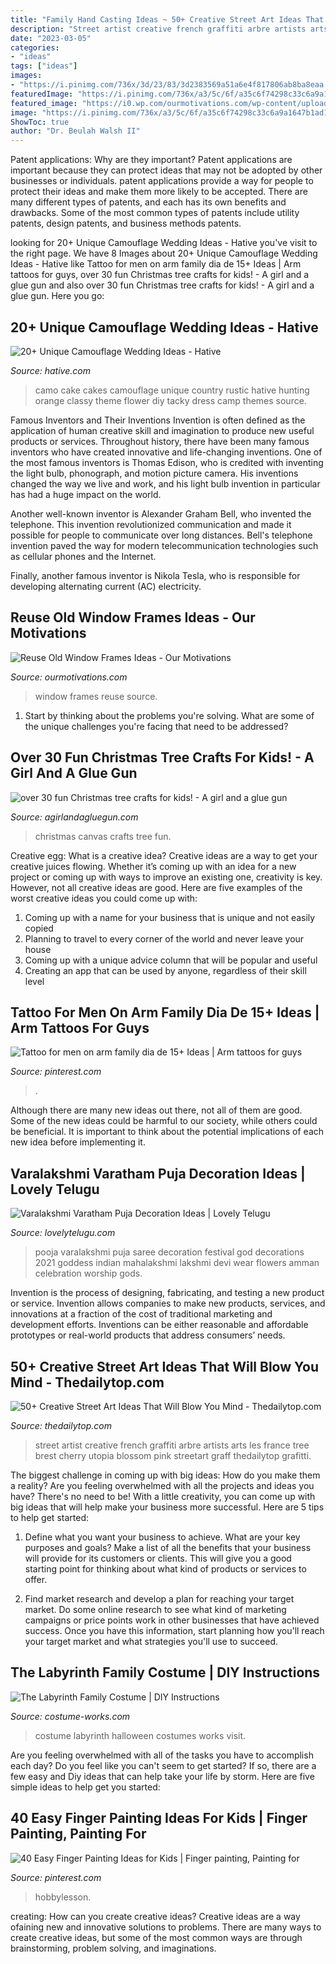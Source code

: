 ```yaml
---
title: "Family Hand Casting Ideas ~ 50+ Creative Street Art Ideas That Will Blow You Mind"
description: "Street artist creative french graffiti arbre artists arts les france tree brest cherry utopia blossom pink streetart graff thedailytop grafitti"
date: "2023-03-05"
categories:
- "ideas"
tags: ["ideas"]
images:
- "https://i.pinimg.com/736x/3d/23/83/3d2383569a51a6e4f817806ab8ba8eaa.jpg"
featuredImage: "https://i.pinimg.com/736x/a3/5c/6f/a35c6f74298c33c6a9a1647b1ad1234e.jpg"
featured_image: "https://i0.wp.com/ourmotivations.com/wp-content/uploads/2017/08/reuse-old-window-frames-ideas-2.jpg?resize=621%2C828"
image: "https://i.pinimg.com/736x/a3/5c/6f/a35c6f74298c33c6a9a1647b1ad1234e.jpg"
ShowToc: true
author: "Dr. Beulah Walsh II"
---
```



Patent applications: Why are they important?
Patent applications are important because they can protect ideas that may not be adopted by other businesses or individuals. patent applications provide a way for people to protect their ideas and make them more likely to be accepted. There are many different types of patents, and each has its own benefits and drawbacks. Some of the most common types of patents include utility patents, design patents, and business methods patents.

	

		
looking for 20+ Unique Camouflage Wedding Ideas - Hative you've visit to the right page. We have 8 Images about 20+ Unique Camouflage Wedding Ideas - Hative like Tattoo for men on arm family dia de 15+ Ideas | Arm tattoos for guys, over 30 fun Christmas tree crafts for kids! - A girl and a glue gun and also over 30 fun Christmas tree crafts for kids! - A girl and a glue gun. Here you go:
		
    
## 20+ Unique Camouflage Wedding Ideas - Hative

<img loading=lazy src="https://hative.com/wp-content/uploads/2014/06/camouflage-wedding-ideas/9-camouflage-wedding-cake.jpg" onerror="this.onerror=null;this.src='https://tse2.mm.bing.net/th?id=OIP.CT-ES8aGLL6FcqEiPBm4rgHaJ4&amp;pid=15.1';" alt="20+ Unique Camouflage Wedding Ideas - Hative">

_Source: hative.com_

>camo cake cakes camouflage unique country rustic hative hunting orange classy theme flower diy tacky dress camp themes source. 

	

Famous Inventors and Their Inventions
Invention is often defined as the application of human creative skill and imagination to produce new useful products or services. Throughout history, there have been many famous inventors who have created innovative and life-changing inventions.
One of the most famous inventors is Thomas Edison, who is credited with inventing the light bulb, phonograph, and motion picture camera. His inventions changed the way we live and work, and his light bulb invention in particular has had a huge impact on the world.

Another well-known inventor is Alexander Graham Bell, who invented the telephone. This invention revolutionized communication and made it possible for people to communicate over long distances. Bell's telephone invention paved the way for modern telecommunication technologies such as cellular phones and the Internet.

Finally, another famous inventor is Nikola Tesla, who is responsible for developing alternating current (AC) electricity.

    
## Reuse Old Window Frames Ideas - Our Motivations

<img loading=lazy src="https://i0.wp.com/ourmotivations.com/wp-content/uploads/2017/08/reuse-old-window-frames-ideas-2.jpg?resize=621%2C828" onerror="this.onerror=null;this.src='https://tse1.mm.bing.net/th?id=OIP.BAjsUbs47qAQIF4aPIaHqAHaJ4&amp;pid=15.1';" alt="Reuse Old Window Frames Ideas - Our Motivations">

_Source: ourmotivations.com_

>window frames reuse source. 

	

1. Start by thinking about the problems you're solving. What are some of the unique challenges you're facing that need to be addressed? 

    
## Over 30 Fun Christmas Tree Crafts For Kids! - A Girl And A Glue Gun

<img loading=lazy src="https://www.agirlandagluegun.com/wp-content/uploads/2016/01/DSCN9146.jpg" onerror="this.onerror=null;this.src='https://tse1.mm.bing.net/th?id=OIP.R_P4KPvskbJQGVLK5Cm_gwHaJ4&amp;pid=15.1';" alt="over 30 fun Christmas tree crafts for kids! - A girl and a glue gun">

_Source: agirlandagluegun.com_

>christmas canvas crafts tree fun. 

	

Creative egg: What is a creative idea?
Creative ideas are a way to get your creative juices flowing. Whether it’s coming up with an idea for a new project or coming up with ways to improve an existing one, creativity is key. However, not all creative ideas are good. Here are five examples of the worst creative ideas you could come up with:
1. Coming up with a name for your business that is unique and not easily copied
2. Planning to travel to every corner of the world and never leave your house
3. Coming up with a unique advice column that will be popular and useful
4. Creating an app that can be used by anyone, regardless of their skill level

    
## Tattoo For Men On Arm Family Dia De 15+ Ideas | Arm Tattoos For Guys

<img loading=lazy src="https://i.pinimg.com/736x/a3/5c/6f/a35c6f74298c33c6a9a1647b1ad1234e.jpg" onerror="this.onerror=null;this.src='https://tse2.mm.bing.net/th?id=OIP.mTKGzLYz9V2kP7lT-MGQpAAAAA&amp;pid=15.1';" alt="Tattoo for men on arm family dia de 15+ Ideas | Arm tattoos for guys">

_Source: pinterest.com_

>. 

	

Although there are many new ideas out there, not all of them are good. Some of the new ideas could be harmful to our society, while others could be beneficial. It is important to think about the potential implications of each new idea before implementing it.

    
## Varalakshmi Varatham Puja Decoration Ideas | Lovely Telugu

<img loading=lazy src="http://www.lovelytelugu.com/wp-content/uploads/2016/08/648295b6d8fcca0a03bbaeb26133b22c.jpg" onerror="this.onerror=null;this.src='https://tse4.mm.bing.net/th?id=OIP.n6RAH7t6_L_qjkzMfVPM1QHaJ3&amp;pid=15.1';" alt="Varalakshmi Varatham Puja Decoration Ideas | Lovely Telugu">

_Source: lovelytelugu.com_

>pooja varalakshmi puja saree decoration festival god decorations 2021 goddess indian mahalakshmi lakshmi devi wear flowers amman celebration worship gods. 

	

Invention is the process of designing, fabricating, and testing a new product or service. Invention allows companies to make new products, services, and innovations at a fraction of the cost of traditional marketing and development efforts. Inventions can be either reasonable and affordable prototypes or real-world products that address consumers’ needs.

    
## 50+ Creative Street Art Ideas That Will Blow You Mind - Thedailytop.com

<img loading=lazy src="http://www.thedailytop.com/wp-content/uploads/2014/05/9c54a3e67a2a522c579b3a5af74d23471.jpg" onerror="this.onerror=null;this.src='https://tse1.mm.bing.net/th?id=OIP.0idu6rGtNHFR-RBhIRet6AHaE4&amp;pid=15.1';" alt="50+ Creative Street Art Ideas That Will Blow You Mind - Thedailytop.com">

_Source: thedailytop.com_

>street artist creative french graffiti arbre artists arts les france tree brest cherry utopia blossom pink streetart graff thedailytop grafitti. 

	

The biggest challenge in coming up with big ideas: How do you make them a reality?
Are you feeling overwhelmed with all the projects and ideas you have? There's no need to be! With a little creativity, you can come up with big ideas that will help make your business more successful. Here are 5 tips to help get started: 
1. Define what you want your business to achieve. What are your key purposes and goals? Make a list of all the benefits that your business will provide for its customers or clients. This will give you a good starting point for thinking about what kind of products or services to offer. 

2. Find market research and develop a plan for reaching your target market. Do some online research to see what kind of marketing campaigns or price points work in other businesses that have achieved success. Once you have this information, start planning how you'll reach your target market and what strategies you'll use to succeed.

    
## The Labyrinth Family Costume | DIY Instructions

<img loading=lazy src="https://photos.costume-works.com/full/the_labyrinth_family.jpg" onerror="this.onerror=null;this.src='https://tse3.mm.bing.net/th?id=OIP.lQC7XVMp3DPbCz109cqJpwHaJ3&amp;pid=15.1';" alt="The Labyrinth Family Costume | DIY Instructions">

_Source: costume-works.com_

>costume labyrinth halloween costumes works visit. 

	

Are you feeling overwhelmed with all of the tasks you have to accomplish each day? Do you feel like you can't seem to get started? If so, there are a few easy and Diy ideas that can help take your life by storm. Here are five simple ideas to help get you started:

    
## 40 Easy Finger Painting Ideas For Kids | Finger Painting, Painting For

<img loading=lazy src="https://i.pinimg.com/736x/3d/23/83/3d2383569a51a6e4f817806ab8ba8eaa.jpg" onerror="this.onerror=null;this.src='https://tse2.mm.bing.net/th?id=OIP.fftwz8YwY1dNWG-z9aSOzwHaNK&amp;pid=15.1';" alt="40 Easy Finger Painting Ideas for Kids | Finger painting, Painting for">

_Source: pinterest.com_

>hobbylesson. 

	

creating: How can you create creative ideas?
Creative ideas are a way ofaining new and innovative solutions to problems. There are many ways to create creative ideas, but some of the most common ways are through brainstorming, problem solving, and imaginations.

